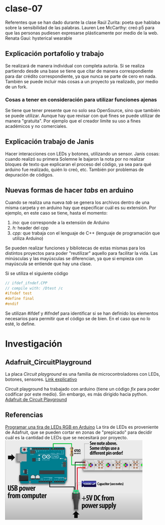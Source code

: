 # clase-07

Referentes que se han dado durante la clase
Raúl Zurita: poeta que hablaba sobre la sensibilidad de las palabras.
Lauren Lee McCarthy: creó p5 para que las personas pudiesen expresarse plásticamente por medio de la web.
Renata Gaui: hysterical wearable

## Explicación portafolio y trabajo
Se realizará de manera individual con completa autoría. Si se realiza partiendo desde una base se tiene que citar de manera correspondiente para dar crédito correspondiente, ya que nunca se parte de cero en nada.
También se puede incluir más cosas a un proyecto ya realizado, por medio de un fork.

### Cosas a tener en consideración para utilizar funciones ajenas
Se tiene que tener presente que no solo sea OpenSource, sino que también se puede utilizar. Aunque hay que revisar con qué fines se puede utilizar de manera "gratuita". Por ejemplo que el creador limite su uso a fines académicos y no comerciales.

## Explicación trabajo de Janis
Hacer interacciones con LEDs y botones, utilizando un sensor.
Janis cosas: cuando realizó su primera Solemne le bajaron la nota por no realizar bloques de texto que explicaran el proceso del código, ya sea para qué arduino fue realizado, quién lo creó, etc. También por problemas de depuración de códigos.

## Nuevas formas de hacer *tabs* en arduino
Cuando se realiza una nueva _tab_ se genera los archivos dentro de una misma carpeta y en arduino hay que especificar cuál es su extensión. Por ejemplo, en este caso se tiene, hasta el momento:
1. _ino:_ que corresponde a la extensión de Arduino
2. _h:_ header del cpp
3. _cpp:_ que trabaja con el lenguaje de C++ (lenguaje de programación que utiliza Arduino)

Se pueden realizar funciones y bibliotecas de estas mismas para los distintos proyectos para poder "reutilizar" aquello para facilitar la vida.
Las minúsculas y las mayúsculas se diferencian, ya que si empieza con mayúscula se entiende que hay una clase.

Si se utiliza el siguiente código
```cpp
// ifdef_ifndef.CPP
// compile with: /Dtest /c
#ifndef test
#define final
#endif
```
Se utilizan #ifdef y #ifndef para identificar si se han definido los elementos necesarios para permitir que el código se de bien.
En el caso que no lo esté, lo define.

# Investigación
## Adafruit_CircuitPlayground
La placa _Circuit playground_ es una familia de microcontroladores con LEDs, botones, sensores. 
[Link explicativo](https://code.org/maker/circuitplayground)

Circuit playground ha trabajado con arduino (tiene un código _fix_ para poder codificar por este medio). Sin embargo, es más dirigido hacia python.
[Adafruit de Circuit Playground](https://github.com/adafruit/Adafruit_CircuitPlayground)

## Referencias
[Programar una tira de LEDs RGB en Arduino](https://www.youtube.com/watch?v=BQHMMlEAj3g&ab_channel=PensActius)
La tira de LEDs es proveniente de Adafruit, que se pueden cortar en zonas de "prepicado" para decidir cuál es la cantidad de LEDs que se necesitará por proyecto.
![Esquema del proyecto en TinkerCAD por @/PensActius en YouTube](ejemploLEDS.png)




